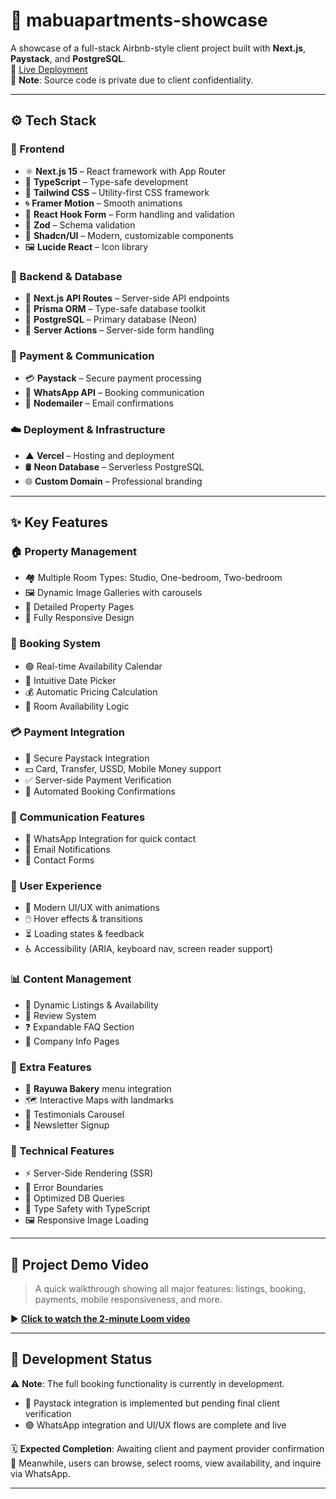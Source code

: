 # 🏡 mabuapartments-showcase

A showcase of a full-stack Airbnb-style client project built with **Next.js**, **Paystack**, and **PostgreSQL**.  
🔗 [Live Deployment](https://www.mabuapartments.com/)  
📌 **Note**: Source code is private due to client confidentiality.

---

## ⚙️ Tech Stack

### 🎨 Frontend

- ⚛️ **Next.js 15** – React framework with App Router  
- 🧠 **TypeScript** – Type-safe development  
- 🎨 **Tailwind CSS** – Utility-first CSS framework  
- 🌀 **Framer Motion** – Smooth animations  
- 📝 **React Hook Form** – Form handling and validation  
- 🧾 **Zod** – Schema validation  
- 🧩 **Shadcn/UI** – Modern, customizable components  
- 🖼️ **Lucide React** – Icon library  

### 🔧 Backend & Database

- 🧵 **Next.js API Routes** – Server-side API endpoints  
- 🧱 **Prisma ORM** – Type-safe database toolkit  
- 🐘 **PostgreSQL** – Primary database (Neon)  
- 🚀 **Server Actions** – Server-side form handling  

### 💸 Payment & Communication

- 💳 **Paystack** – Secure payment processing  
- 💬 **WhatsApp API** – Booking communication  
- 📧 **Nodemailer** – Email confirmations  

### ☁️ Deployment & Infrastructure

- ▲ **Vercel** – Hosting and deployment  
- 🛢️ **Neon Database** – Serverless PostgreSQL  
- 🌐 **Custom Domain** – Professional branding  

---

## ✨ Key Features

### 🏠 Property Management

- 🏘️ Multiple Room Types: Studio, One-bedroom, Two-bedroom  
- 🖼️ Dynamic Image Galleries with carousels  
- 📄 Detailed Property Pages  
- 📱 Fully Responsive Design  

### 📅 Booking System

- 🟢 Real-time Availability Calendar  
- 📆 Intuitive Date Picker  
- 💰 Automatic Pricing Calculation  
- 🚫 Room Availability Logic  

### 💳 Payment Integration

- 🔐 Secure Paystack Integration  
- 💵 Card, Transfer, USSD, Mobile Money support  
- ✅ Server-side Payment Verification  
- 📨 Automated Booking Confirmations  

### 📱 Communication Features

- 💬 WhatsApp Integration for quick contact  
- 📧 Email Notifications  
- 📝 Contact Forms  

### 🎨 User Experience

- 🌈 Modern UI/UX with animations  
- 🖱️ Hover effects & transitions  
- ⏳ Loading states & feedback  
- ♿ Accessibility (ARIA, keyboard nav, screen reader support)  

### 📊 Content Management

- 🔄 Dynamic Listings & Availability  
- 🌟 Review System  
- ❓ Expandable FAQ Section  
- 🏢 Company Info Pages  

### 🍞 Extra Features

- 🥐 **Rayuwa Bakery** menu integration  
- 🗺️ Interactive Maps with landmarks  
- 💬 Testimonials Carousel  
- 📩 Newsletter Signup  

### 🔧 Technical Features

- ⚡ Server-Side Rendering (SSR)  
- 🚧 Error Boundaries  
- 🧠 Optimized DB Queries  
- 🔐 Type Safety with TypeScript  
- 🖼️ Responsive Image Loading  

---

## 🎥 Project Demo Video

> A quick walkthrough showing all major features: listings, booking, payments, mobile responsiveness, and more.

▶️ **[Click to watch the 2-minute Loom video]([https://www.loom.com/share/8f93e0f6d5404d41ae07594310ad1acf?sid=aecc8e9b-96d9-4317-a67b-2e30cb5d2fe8](https://www.loom.com/share/e2e8c8a6b3394db1a4c04b2ef4e47d3b?sid=aa32497e-7abf-4055-8830-c7c4f4af167b))**

---

## 🚧 Development Status

⚠️ **Note**: The full booking functionality is currently in development.  
- 🔐 Paystack integration is implemented but pending final client verification  
- 🟢 WhatsApp integration and UI/UX flows are complete and live

🗓️ **Expected Completion**: Awaiting client and payment provider confirmation  
🔎 Meanwhile, users can browse, select rooms, view availability, and inquire via WhatsApp.

---
